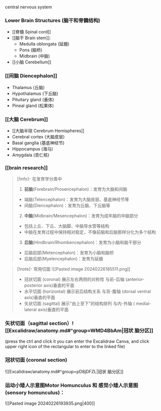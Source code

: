 central nervous system

### Lower Brain Structures (脑干和脊髓结构)

- [[脊髓 Spinal cord]]
- [[脑干 Brain stem]]:
    - Medulla oblongata (延髓)
    - Pons (脑桥)
    - Midbrain (中脑)
- [[小脑 Cerebellum]]

### [[间脑 Diencephalon]]

- Thalamus (丘脑)
- Hypothalamus (下丘脑)
- Pituitary gland (垂体)
- Pineal gland (松果体)

###  [[大脑  Cerebrum]]
- [[大脑半球 Cerebrum Hemispheres]] 
- Cerebral cortex (大脑皮层)
- Basal ganglia (基底神经节)
- Hippocampus (海马)
- Amygdala (杏仁核)


### [[brain research]]

> [!info]- 在发育学分类中
> 
> 1. **前脑**(Forebrain/Prosencephalon)：发育为大脑和间脑
> 
> - 端脑(Telencephalon)：发育为大脑皮层、基底神经节等
> - 间脑(Diencephalon)：发育为丘脑、下丘脑等
> 
> 2. **中脑**(Midbrain/Mesencephalon)：发育为成年脑的中脑部分
> 
> - 包括上丘、下丘、大脑脚、中脑导水管等结构
> - 中脑在发育过程中保持相对稳定，不像前脑和后脑那样分化为多个结构
> 
> 3. **后脑**(Hindbrain/Rhombencephalon)：发育为小脑和脑干部分
> 
> - 后脑前部(Metencephalon)：发育为小脑和脑桥
> - 后脑后部(Myelencephalon)：发育为延髓

> [!note]- 常用切面
> ![[Pasted image 20240226185511.png]]
>- 冠状切面 (coronal)            展示左右两侧的对称性
>	与前-后轴 (anterior-posterior axis)垂直的平面
>- 水平切面 (horizontal)         展示前后结构关系
>	与背-腹轴 (dorsal­ ventral axis)垂直的平面
> - 矢状切面 (sagittal)  展示"由上至下"的结构排列
>	与内-外轴 ( medial-lateral axis)垂直的平面



### 矢状切面（sagittal section）![[Excalidraw/anatomy.md#^group=WMD4BbAm|冠状 脑分区]]

(press the ctrl and click it you can enter the Excalidraw Canva, 
and click upper right icon of the rectangular to enter to the linked file)

### 冠状切面 (coronal section)
![[Excalidraw/anatomy.md#^group=pD8jDFZL|冠状 脑分区]]



### 运动小矮人示意图Motor Homunculus 和 感觉小矮人示意图 (sensory homunculus)：
![[Pasted image 20240226193935.png|400]]

